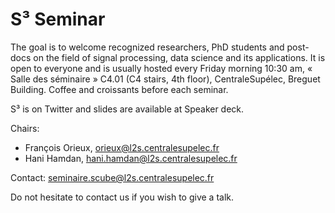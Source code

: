 # S³ Seminar

The goal is to welcome recognized researchers, PhD students and post-docs on the
field of signal processing, data science and its applications. It is open to
everyone and is usually hosted every Friday morning 10:30 am, « Salle des
séminaire » C4.01 (C4 stairs, 4th floor), CentraleSupélec, Breguet Building.
Coffee and croissants before each seminar.

S³ is on Twitter and slides are available at Speaker deck.

Chairs:

- François Orieux, orieux@l2s.centralesupelec.fr
- Hani Hamdan, hani.hamdan@l2s.centralesupelec.fr

Contact: seminaire.scube@l2s.centralesupelec.fr

Do not hesitate to contact us if you wish to give a talk.
